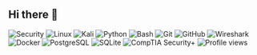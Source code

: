 ## Hi there 👋 
![Security](https://img.shields.io/badge/Focus-Cybersecurity-blue)
![Linux](https://img.shields.io/badge/Linux-FCC624?logo=linux&logoColor=black)
![Kali](https://img.shields.io/badge/Kali_Linux-557C94?logo=kalilinux&logoColor=white)
![Python](https://img.shields.io/badge/Python-3776AB?logo=python&logoColor=white)
![Bash](https://img.shields.io/badge/Bash-4EAA25?logo=gnubash&logoColor=white)
![Git](https://img.shields.io/badge/Git-F05032?logo=git&logoColor=white)
![GitHub](https://img.shields.io/badge/GitHub-181717?logo=github&logoColor=white)
![Wireshark](https://img.shields.io/badge/Wireshark-1679A7?logo=wireshark&logoColor=white)
![Docker](https://img.shields.io/badge/Docker-2496ED?logo=docker&logoColor=white)
![PostgreSQL](https://img.shields.io/badge/PostgreSQL-4169E1?logo=postgresql&logoColor=white)
![SQLite](https://img.shields.io/badge/SQLite-003B57?logo=sqlite&logoColor=white)
![CompTIA Security+](https://img.shields.io/badge/CompTIA_Security%2B-Candidate-ED1C24?logo=comptia&logoColor=white)
![Profile views](https://visitor-badge.laobi.icu/badge?page_id=USERNAME.USERNAME)
<!--
**vladvontranssilvanien/vladvontranssilvanien** is a ✨ _special_ ✨ repository because its `README.md` (this file) appears on your GitHub profile.

Here are some ideas to get you started:

- 🔭 I’m currently working on ...
- 🌱 I’m currently learning ...
- 👯 I’m looking to collaborate on ...
- 🤔 I’m looking for help with ...
- 💬 Ask me about ...
- 📫 How to reach me: ...
- 😄 Pronouns: ...
- ⚡ Fun fact: ...
-->
